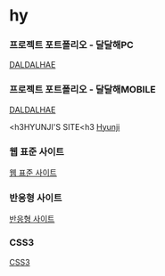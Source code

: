 # hy


<h3>프로젝트 포트폴리오 - 달달해PC</h3>
<a href="https://limhyunji1.github.io/hy/DALDALHAE_PC/pc_index.html">DALDALHAE</a>

<h3>프로젝트 포트폴리오 - 달달해MOBILE</h3>
<a href="https://limhyunji1.github.io/hy/DALDALHAE_MB/m_index.html">DALDALHAE</a>

<h3HYUNJI'S SITE<h3
<a href="https://limhyunji1.github.io/hy/html/">Hyunji</a>

<h3>웹 표준 사이트</h3>
<a href="https://limhyunji1.github.io/hy/html/webstandard/index.html">웹 표준 사이트</a>

<h3>반응형 사이트</h3>
<a href="https://limhyunji1.github.io/hy/html/responsive/index.html">반응형 사이트</a>

<h3>CSS3</h3>
<a href="https://limhyunji1.github.io/hy/html/css/index.html">CSS3</a>
